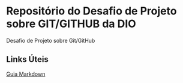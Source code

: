 #  Repositório  do Desafio  de Projeto  sobre GIT/GITHUB  da DIO
Desafio de Projeto sobre Git/GitHub
## Links Úteis
[Guia Markdown](https://www.markdownguide.org/)
